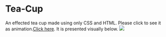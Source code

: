 # Tea-Cup
An effected tea cup made using only CSS and HTML. Please click to see it as animation.[Click here](https://omersb.github.io/Tea-Cup/).
It is presented visually below.
![](https://github.com/omersb/Tea-Cup/blob/master/%C4%B0mg/Tea-cup.jpg)
